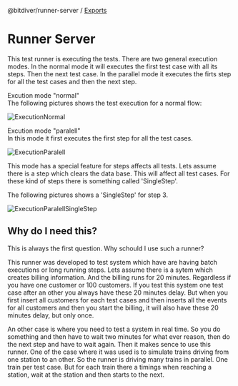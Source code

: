 @bitdiver/runner-server / [Exports](modules.md)

# Runner Server

This test runner is executing the tests. There are two general execution
modes. In the normal mode it will executes the first test case with all
its steps. Then the next test case. In the parallel mode it executes the
firts step for all the test cases and then the next step.

Excution mode "normal"  
The following pictures shows the test execution for a normal flow:

![ExecutionNormal](images/ExecutionNormal.svg)

Excution mode "paralell"  
In this mode it first executes the first step for all the test cases.

![ExecutionParalell](images/ExecutionParalell.svg)

This mode has a special feature for steps affects all tests. Lets assume
there is a step which clears the data base. This will affect all test
cases. For these kind of steps there is something called 'SingleStep'.

The following pictures shows a 'SingleStep' for step 3.

![ExecutionParalellSingleStep](images/ExecutionParalellSingleStep.svg)

## Why do I need this?

This is always the first question. Why schould I use such a runner?

This runner was developed to test system which have are having batch
executions or long running steps. Lets assume there is a sytem which
creates billing information. And the billing runs for 20 minutes.
Regardless if you have one customer or 100 customers. If you test this
system one test case after an other you always have these 20 minutes
delay. But when you first insert all customers for each test cases and
then inserts all the events for all customers and then you start the
billing, it will also have these 20 minutes delay, but only once.

An other case is where you need to test a system in real time. So you do
something and then have to wait two minutes for what ever reason, then
do the next step and have to wait again. Then it makes sence to use this
runner. One of the case where it was used is to simulate trains driving
from one station to an other. So the runner is driving many trains in
parallel. One train per test case. But for each train there a timings
when reaching a station, wait at the station and then starts to the
next.
